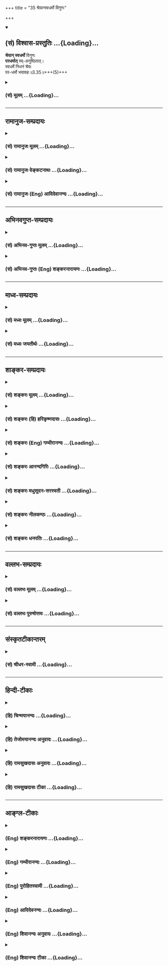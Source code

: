 +++
title = "35 श्रेयान्स्वधर्मो विगुणः"

+++
<div class="js_include" newlevelforh1="2" title="(सं) विश्वास-प्रस्तुतिः" unfilled url="/purANam_vaiShNavam/mahAbhAratam/06-bhIShma-parva/03-bhagavad-gItA-parva/saMskRtam/vishvAsa-prastutiH/03_karma-yogaH/35_shreyAnsvadharmo_.md">
<details open><summary><h2>(सं) विश्वास-प्रस्तुतिः ...{Loading}...</h2></summary>

**श्रेयान् स्वधर्मो** विगुणः  
**परधर्मात्** स्व्-अनुष्ठितात्।  
स्वधर्मे निधनं श्रेयः  
पर-धर्मो भयावहः॥3.35॥+++(5)+++
</details>
</div>
<div class="js_include collapsed" newlevelforh1="3" title="(सं) मूलम्" unfilled url="/purANam_vaiShNavam/mahAbhAratam/06-bhIShma-parva/03-bhagavad-gItA-parva/saMskRtam/mUlam/03_karma-yogaH/35_shreyAnsvadharmo_.md">
<details><summary><h3>(सं) मूलम् ...{Loading}...</h3></summary>

श्रेयान्स्वधर्मो विगुणः परधर्मात्स्वनुष्ठितात्।  
स्वधर्मे निधनं श्रेयः परधर्मो भयावहः।।3.35।।
</details>
</div>


_________________
## रामानुज-सम्प्रदायः
<div class="js_include collapsed" newlevelforh1="3" title="(सं) रामानुजः मूलम्" unfilled url="/purANam_vaiShNavam/mahAbhAratam/06-bhIShma-parva/03-bhagavad-gItA-parva/saMskRtam/rAmAnujaH/mUlam/03_karma-yogaH/35_shreyAnsvadharmo_.md">
<details><summary><h3>(सं) रामानुजः मूलम् ...{Loading}...</h3></summary>

।।3.35।। अतः सुशकतया **स्वधर्म**भूतः कर्मयोगो **विगुणः** अपि  
अप्रमादगर्भः प्रकृति-संसृष्टस्य  

दुःशकतया परधर्म-भूतात्  
ज्ञानयोगात् सगुणाद् अपि किञ्चित्कालम् अनुष्ठितात्  
सप्रमादात् **श्रेयान्**। 

+++(कीदृशो ऽयम् प्रमाद इति चेत्-)+++  
स्वेन एव उपादातुं योग्यतया **स्वधर्म**भूते कर्मयोगे वर्तमानस्य  
एकस्मिन् जन्मनि +अ-प्राप्त-फलतया **निधनम्** अपि **श्रेयः**  
अनन्तराय-हततया अनन्तर-जन्मनि +अपि अव्याकुल-कर्म-योगारम्भ-संभवात्।  

प्रकृतिसंसृष्टस्य स्वेन एव उपादातुम् अशक्यतया **परधर्म**भूतो ज्ञानयोगः प्रमादगर्भतया **भयावहः।**

</details>
</div>
<div class="js_include collapsed" newlevelforh1="3" title="(सं) रामानुजः वेङ्कटनाथः" unfilled url="/purANam_vaiShNavam/mahAbhAratam/06-bhIShma-parva/03-bhagavad-gItA-parva/saMskRtam/rAmAnujaH/venkaTanAthaH/03_karma-yogaH/35_shreyAnsvadharmo_.md">
<details><summary><h3>(सं) रामानुजः वेङ्कटनाथः ...{Loading}...</h3></summary>

  
  
।।3.35।। श्रेयान् इत्यत्र श्लोकेस्वधर्मपरधर्मशब्दौ न
तावद्वर्णाश्रमाद्यपेक्षया प्रयुज्येते परवर्णाश्रमादिधर्मानुष्ठानस्य
दूरतो निस्सत्त्वेन तन्निषेधायोगात् अत्र च
तत्प्रसङ्गाभावात्परधर्मात्स्वनुष्ठितात्स्वधर्मो विगुणः श्रेयान् इति
चोक्ते श्रेयश्शब्दस्य प्रशस्यतरवाचित्वात् स्वनुष्ठितपरधर्मस्य
प्रशस्यत्वमात्रं प्रसज्जेत न च तदुपपद्यते स्वनुष्ठितस्य दुरनुष्ठितस्य वा
परधर्मस्याधर्मत्वेन गर्हणीयत्वात्। अथ
क्षत्त्रधर्मभूतयुद्धपरित्यागाभिलाषिणोऽर्जुनस्य स्वधर्मभूतयुद्धप्रशंसा
ब्राह्मणादिधर्मभूततत्परित्यागनिन्दा च क्रियत इति चेत् अस्त्वेतावताऽपि
निषेध्यस्य प्रसङ्गः तस्य प्रशस्यत्वमात्रप्रसङ्गचोद्यं तु न परिहृतम् न
चात्रस्वधर्मं परित्यज्य परधर्मं कुर्यां इत्यर्जुनस्याभिसन्धिः अत्रैव
ह्यस्येदानीं स्वधर्मत्वबुद्धिः स्वधर्मतया भ्राम्यतः परधर्मत्वमत्र
ज्ञाप्यत इति चेत् तन्न स्वनुष्ठितात् परधर्मादित्यनुवादरूपत्वानुपपत्तेः
परधर्मतया सम्प्रतिपन्नत्वे ह्येवं व्यपदेश उपपद्यते तत्र च
परधर्मत्वज्ञापनं निष्प्रयोजनम् अधर्मत्वमात्रस्यैव ज्ञाप्यत्वात् अतोऽत्र
स्वधर्मपरधर्मशब्दौ प्रशस्यतयाऽनादरणीयतया च प्रकृतकर्मयोगज्ञानयोगविषयौ
एवं च सति ज्ञानयोगस्य प्रशस्यत्वमात्रप्रसङ्गोऽपि न दूषणम्
पूर्वश्लोकद्वयप्रकृतवासनानुवर्तित्वेन सङ्गतिश्च स्यात्अथ केन
इत्युत्तरश्लोकस्थप्रश्नोऽप्येवमेवोपपद्यते अत्र ह्यनिच्छतोऽपि
पापाचरणहेतुः क इति प्रश्नः स च ज्ञानयोगदुष्करत्वकथनेनैव सङ्गच्छेत
अनिच्छतोऽपि मे क्षत्त्र धर्मत्यागः केनेति प्रश्नार्थ इति चेत् न
अस्यानिच्छत्वाभात्काम एष क्रोध एषः 3।37 इत्याद्युत्तरानुपपत्तेश्च न हि
कामक्रोधाभ्यामर्जुनो युद्धं परित्यजति किन्तु
कारुण्यादिनेत्युपक्रमेऽप्युक्तम् अतः स्वधर्मपरधर्मशब्दौ
स्वशक्यपरशक्यधर्मविषयौ तदेतदखिलमभिप्रेत्याह अतः सुशकतयेति। अतः
श्लोकद्वयोक्तवासनानुवर्तित्ववशादित्यर्थः। विगुणोऽपि
अङ्गवैकल्ययुक्तोऽपीत्यर्थः। विगुणस्य कथं
श्रेयस्त्वमित्यत्रोक्तंअप्रमादगर्भ इति। वैगुण्यमात्रं
स्वरूपविच्छेदाद्वरमिति भावः। स्वनुष्ठितादित्यस्य
वैगुण्यप्रतियोग्याकारपरतया सुशब्दः साद्गुण्यपर इत्याह सगुणादपीति।
अनुष्ठितशब्दस्यभूतार्थप्रत्ययान्तत्वाद्भूतत्वस्य चातिक्रान्ततारूपत्वात्
प्रागनुष्ठानं पश्चाद्विच्छेदश्च सूचित
इत्यभिप्रायेणोक्तंकञ्चित्कालमनुष्ठितात्सप्रमादिति। एवं
विच्छेदाविवक्षायां स्वनुष्ठितात् ज्ञानयोगाद्विगुणः कर्मयोगः
श्रेयानित्येतदसङ्गतं स्यात् सगुणस्याविच्छिन्नस्य फलाविनाभावादिति
भावः। सुशकतयेत्युक्तहेतुविवरणमुखेन स्वधर्मशब्दार्थं च विवृण्वन् विगुणस्य
कर्मणः फलाविनाभावात् कथं श्रेयस्त्वं इतिशङ्कापरिहारतया तृतीयं पादं
व्याख्याति स्वेनैवेति। स्वेनैव प्रकृतिसंसृष्टतया
व्याप्रियमाणेन्द्रियेणैवेत्यर्थः। यद्वा स्वेच्छयैवेति भावः। एकस्मिन्
जन्मन्यप्राप्तफलतयेति। अयमभिप्रायः यद्यप्यात्मसाक्षात्कारादिफलार्थतया
विहितत्वात् कर्मयोगः काम्यकर्मैव तथाप्यस्य काम्यकर्मणोऽयं विशेषः
यद्विगुणानुष्ठितमपि जन्मान्तरेऽपि सगुणानुष्ठानद्वारा फलं साधयति इति।
वैगुण्यं त्वस्य फलविलम्बमात्रप्रयोजकम्। काम्यकर्मान्तरवन्न
फलाभावप्रयोजकमित्येकस्मिन् जन्मनीत्यभिप्रेतं विवृण्वन् जन्मान्तरेऽपि
विगुणस्य कथं फलसाधनत्वं इत्यत्राह अनन्तरायहततयेति
इन्द्रियाणामनुभूतसजातीयविषयसमर्पणेन
कर्मयोगस्वरूपस्यात्यन्तविच्छेदाभावादित्यर्थः। अव्याकुलत्वमत्राविकलत्वम्।
एतच्च सर्वंनेहाभिक्रमनाशोऽस्ति 2।40 इति पूर्वं सङ्ग्रहेणोक्तम्। पार्थ
नैवेह नामुत्र 6।40 इत्यादिना प्रपञ्चयिष्यते च। अव्यवहितानन्तरजन्मनि
पौष्कल्यनिर्णयाभावेनसम्भवादित्युक्तम्। अनन्तरे ततोऽनन्तरे वा फलं
तावत्सिद्धमिति भावः। यदि विगुणस्य कर्मयोगस्य जन्मान्तरस्थं फलमभिप्रेत्य
श्रेयस्त्वमुच्यते तर्हि ज्ञानयोगस्यापि तथा किं न स्यात् इत्यत्र चतुर्थं
पादं व्याख्याति प्रकृतीति। जन्मान्तरेऽपि फलं न सम्भवतीत्यभिप्रायेणभयावहः
इत्युच्यते। स्वरूपेण विच्छिन्नस्य कथं जन्मान्तरेऽपि फलम् अविच्छिन्नस्य
विगुणस्य फलं विलम्बितमिति भावः।  
  

</details>
</div>
<div class="js_include collapsed" newlevelforh1="3" title="(सं) रामानुजः (Eng) आदिदेवानन्दः" unfilled url="/purANam_vaiShNavam/mahAbhAratam/06-bhIShma-parva/03-bhagavad-gItA-parva/saMskRtam/rAmAnujaH/english/AdidevAnandaH/03_karma-yogaH/35_shreyAnsvadharmo_.md">
<details><summary><h3>(सं) रामानुजः (Eng) आदिदेवानन्दः ...{Loading}...</h3></summary>

3.35 Therefore Karma Yoga is better than Jnana Yoga. For, it forms one's own duty, since it is natural to one and easy to perform, and though defective, is free from liability to interruption and fall. Jnana Yoga,
on the other hand, though performed well for some time, constitutes the duty of another, as it is difficult to practise for one conjoined with Prakrti. It is therefore liable to interruption. For a person who lives practising Karma Yoga - which is his duty because he is alified for it -
even death without success in one birth does not matter. For, in the next birth with the help of the experience already gained in the previous birth, it will be possible for him to perform Karma Yoga without any impediments. Jnana Yoga is fraught with fear because of the possibility of errors for anyone who is conjoined to Prakrti. It is another's duty, on account of it being not easily adoptable by him.

</details>
</div>


_________________
## अभिनवगुप्त-सम्प्रदायः
<div class="js_include collapsed" newlevelforh1="3" title="(सं) अभिनव-गुप्तः मूलम्" unfilled url="/purANam_vaiShNavam/mahAbhAratam/06-bhIShma-parva/03-bhagavad-gItA-parva/saMskRtam/abhinava-guptaH/mUlam/03_karma-yogaH/35_shreyAnsvadharmo_.md">
<details><summary><h3>(सं) अभिनव-गुप्तः मूलम् ...{Loading}...</h3></summary>

।।3.34 3.35।। कथं तर्हि बन्धः इत्थमित्युच्यते +++(N omits इत्थम् K omits
इति)+++। इन्द्रियस्येति। श्रेयानिति। संसारी च प्रतिविषयं रागं द्वेषं च
गृह्णाति यतः कर्माणि आत्मकर्तृकाण्येव विमूढत्वादभिमन्यते इति सममपि
भोजनादिव्यवहारं कुर्वतोः ज्ञानिसंसारिणोरस्त्ययं विशेषः। अयं नः
सिद्धान्तः सर्वथा मुक्तसंगस्य स्वधर्मचारिणो नास्ति कश्चित्
पुण्यपापात्मको बन्धः। स्वधर्मो हि हृदयादनपायी स्वरसनिरूढ +++(N K निगूढः)+++
एव न तेन कश्चिदपि रिक्तो जन्तुर्जायते इत्यत्याज्यः।

</details>
</div>
<div class="js_include collapsed" newlevelforh1="3" title="(सं) अभिनव-गुप्तः (Eng) शङ्करनारायणः" unfilled url="/purANam_vaiShNavam/mahAbhAratam/06-bhIShma-parva/03-bhagavad-gItA-parva/saMskRtam/abhinava-guptaH/english/shankaranArAyaNaH/03_karma-yogaH/35_shreyAnsvadharmo_.md">
<details><summary><h3>(सं) अभिनव-गुप्तः (Eng) शङ्करनारायणः ...{Loading}...</h3></summary>

3.34-35 Indriyasya etc., Sreyan etc. A person living the worldly life
does entertain likes or dislikes towards every sense-object. For, due to
his total ignorance he imagines that actions are performed only by his
Self. Thus there is this difference between a man of knowledge and a man
of worldly life, eventhough they perform alike their \[respective\]
worldly activities such as eating etc. The established view of ours \[in
this regard\] is this : For a person, who, freed from attachment in
every way, Performs his own duty, there is hardly any bond of merit or
demerit. Indeed one's own duty never disappears from one's heart and it
is certainly rooted there deeply as a natural taste. Not a single
creature is born without that. Hence it should not be given up.

</details>
</div>


_________________
## माध्व-सम्प्रदायः
<div class="js_include collapsed" newlevelforh1="3" title="(सं) मध्वः मूलम्" unfilled url="/purANam_vaiShNavam/mahAbhAratam/06-bhIShma-parva/03-bhagavad-gItA-parva/saMskRtam/madhvaH/mUlam/03_karma-yogaH/35_shreyAnsvadharmo_.md">
<details><summary><h3>(सं) मध्वः मूलम् ...{Loading}...</h3></summary>

।।3.35।। तथाप्युग्रं युद्धकर्मेत्यत आह श्रेयानिति।

</details>
</div>
<div class="js_include collapsed" newlevelforh1="3" title="(सं) मध्वः जयतीर्थः" unfilled url="/purANam_vaiShNavam/mahAbhAratam/06-bhIShma-parva/03-bhagavad-gItA-parva/saMskRtam/madhvaH/jayatIrthaH/03_karma-yogaH/35_shreyAnsvadharmo_.md">
<details><summary><h3>(सं) मध्वः जयतीर्थः ...{Loading}...</h3></summary>

।।3.35।। श्रेयान् इत्यस्य सङ्गतिमाह **तथापी**ति। ज्यायसी चेत् 3।1 इत्यत्र
द्वावाक्षेपावर्जुनेन कृतौ तत्राद्यःलोकेऽस्मिन् 3।3 इत्यादिना परिहृतः
इदानींयुद्ध्यस्व विगतज्वरः 3।30तयोर्न वशमागच्छेत् 3।34 इत्युक्त्या
स्मारितं द्वितीयमाक्षेपमाशङ्क्य परिहरतीत्यर्थः। यद्यपि कर्म कर्तव्यं
तथापि उग्रमवर्जनीयरागद्वेषं न कुर्यामिति शेषः।

</details>
</div>


_________________
## शाङ्कर-सम्प्रदायः
<div class="js_include collapsed" newlevelforh1="3" title="(सं) शङ्करः मूलम्" unfilled url="/purANam_vaiShNavam/mahAbhAratam/06-bhIShma-parva/03-bhagavad-gItA-parva/saMskRtam/shankaraH/mUlam/03_karma-yogaH/35_shreyAnsvadharmo_.md">
<details><summary><h3>(सं) शङ्करः मूलम् ...{Loading}...</h3></summary>

।।3.35।। **श्रेयान्** प्रशस्यतरः स्वो धर्मः **स्वधर्मः विगुणः** अपि विगतगुणोऽपि अनुष्ठीयमानः  
**परधर्मात् स्वनुष्ठितात्** साद्गुण्येन संपादिताद् अपि। 

**स्वधर्मे** स्थितस्य **निधनं** मरणम् **अपि श्रेयः** परधर्मे स्थितस्य जीवितात्।  
कस्मात् - **परधर्मः भयावहः** नरकादि-लक्षणं भयमावहति यतः।।  
  


</details>
</div>
<div class="js_include collapsed" newlevelforh1="3" title="(सं) शङ्करः (हि) हरिकृष्णदासः" unfilled url="/purANam_vaiShNavam/mahAbhAratam/06-bhIShma-parva/03-bhagavad-gItA-parva/saMskRtam/shankaraH/hindI/harikRShNadAsaH/03_karma-yogaH/35_shreyAnsvadharmo_.md">
<details><summary><h3>(सं) शङ्करः (हि) हरिकृष्णदासः ...{Loading}...</h3></summary>

।।3.35।। रागद्वेषयुक्त मनुष्य तो शास्त्रके अर्थको भी उलटा मान लेता है और
परधर्मको भी धर्म होनेके नाते अनुष्ठान करनेयोग्य मान बैठता है। परंतु उसका
ऐसा मानना भूल है अच्छी प्रकार अनुष्ठान किये गये अर्थात्
अंगप्रत्यंगोंसहित सम्पादन किये गये भी परधर्मकी अपेक्षा गुणरहित भी
अनुष्ठान किया हुआ अपना धर्म कल्याणकर है अर्थात् अधिक प्रशंसनीय है।
परधर्ममें स्थित पुरुषके जीवनकी अपेक्षा स्वधर्ममें स्थित पुरुषका मरण भी
श्रेष्ठ है क्योंकि दूसरेका धर्म भयदायक है नरक आदि रूप भयका देनेवाला है।

</details>
</div>
<div class="js_include collapsed" newlevelforh1="3" title="(सं) शङ्करः (Eng) गम्भीरानन्दः" unfilled url="/purANam_vaiShNavam/mahAbhAratam/06-bhIShma-parva/03-bhagavad-gItA-parva/saMskRtam/shankaraH/english/gambhIrAnandaH/03_karma-yogaH/35_shreyAnsvadharmo_.md">
<details><summary><h3>(सं) शङ्करः (Eng) गम्भीरानन्दः ...{Loading}...</h3></summary>

3.35 Svadharmah, one's own duty; being practised even though vigunah,
defective, deficient; is sreyan, superior to, more commendable than;
para-dharmat, another's duty; though svanusthitat, well-performed,
meritoriously performed. Even nidhanam, death; is sreyah, better; while
engaged svadharme, in one's own duty, as compared with remaining alive
while engaged in somody else's duty. Why; Paradharmah, another's duty;
is bhayavahah, fraught with fear, since it invites dangers such as hell
etc. 


</details>
</div>
<div class="js_include collapsed" newlevelforh1="3" title="(सं) शङ्करः आनन्दगिरिः" unfilled url="/purANam_vaiShNavam/mahAbhAratam/06-bhIShma-parva/03-bhagavad-gItA-parva/saMskRtam/shankaraH/AnandagiriH/03_karma-yogaH/35_shreyAnsvadharmo_.md">
<details><summary><h3>(सं) शङ्करः आनन्दगिरिः ...{Loading}...</h3></summary>

।।3.35।। रागद्वेषयोः श्रेयोमार्गप्रतिपक्षत्वं प्रकटयितुं
परमतोपन्यासद्वारा समनन्तरश्लोकमवतारयति **तत्रेत्यादिना।** व्यवहारभूमिः
सप्तम्यर्थः। शास्त्रार्थस्यान्यथा प्रतिपत्तिमेव प्रत्याययति
**परधर्मोऽपीति।** स्वधर्मवदित्यपेरर्थः। अनुमानं दूषयन्नुत्तरत्वेन
श्लोकमुत्थापयति **सदसदिति।** क्षत्रधर्माद् युद्धाद्
दुरनुष्ठानात्परिव्राड्धर्मस्य भिक्षाशनादिलक्षणस्य स्वानुष्ठेयतयापि
कर्तव्यत्वं प्राप्तमित्याशङ्क्य व्याचष्टे **श्रेयानिति।** उक्तेऽर्थे
प्रश्नपूर्वकं हेतुमाह **कस्मादित्यादिना।** स्वधर्ममवधूय परधर्ममनुतिष्ठतः
स्वधर्मातिक्रमकृतदोषस्य दुष्परिहरत्वान्न तत्त्यागः साधीयानित्यर्थः।

</details>
</div>
<div class="js_include collapsed" newlevelforh1="3" title="(सं) शङ्करः मधुसूदन-सरस्वती" unfilled url="/purANam_vaiShNavam/mahAbhAratam/06-bhIShma-parva/03-bhagavad-gItA-parva/saMskRtam/shankaraH/madhusUdana-sarasvatI/03_karma-yogaH/35_shreyAnsvadharmo_.md">
<details><summary><h3>(सं) शङ्करः मधुसूदन-सरस्वती ...{Loading}...</h3></summary>

।।3.35।। ननु स्वाभाविकरागद्वेषप्रयुक्तपश्वादिसाधारणप्रवृत्तिप्रहाणेन
शास्त्रीयमेव कर्म कर्तव्यं चेत्तर्हि यत्सुकरं भिक्षाशनादि तदेव क्रियतां
किमतिदुःखावहेन युद्धेनेत्यतआह श्रेयानिति। श्रेयान् प्रशस्यतरः स्वधर्मः
यं वर्णमाश्रमं प्रति वा यो विहितः स तस्य स्वधर्मः विगुणोऽपि
सर्वाङ्गोपसंहारमन्तरेण कृतोऽपि परधर्मात् स्वं प्रत्यविहितात्
स्वनुष्ठितात् सर्वाङ्गोपसंहारेण संपादितादपि। नहि वेदातिरिक्तमानगम्यो
धर्मः येन परधर्मोऽप्यनुष्ठेयः धर्मत्वात् स्वधर्मवदित्यनुमानं तत्र मानं
स्यात्। चोदनालक्षणोऽर्थो धर्मः इतिन्यायात्। अतः स्वधर्मे किंचिदङ्गहीनेऽपि
स्थितस्य निधनं मरणमपि श्रेयः प्रशस्यतरं परधर्मस्य जीवितादपि।
स्वधर्मस्थस्य निधनं हीह लोके कीर्त्यावहं परलोके च स्वर्गादिप्रापकं।
परधर्मस्तु इहाकीर्तिकरत्वेन परत्र नरकप्रदत्वेन च भयावहो यतः अतो
रागद्वेषादिप्रयुक्तस्वाभाविकप्रवृत्तिवत्परधर्मोऽपि हेय एवेत्यर्थः। एवं
तावद्भगवन्मताङ्गीकारिणां श्रेयःप्राप्तिस्तदनङ्गीकारिणां च
श्रेयोमार्गभ्रष्टत्वमुक्तं। श्रेयोमार्गभ्रंशेन
फलाभिसंधिपूर्वककाम्यकर्माचरणे च केवलपापमात्राचरणे च बहूनि कारणानि
कथितानि ये त्वेतदभ्यसूयन्त इत्यादिना। तत्राकं
संग्रहश्लोकःश्रद्धाहानिस्तथाऽसूया दुष्टचित्तत्वमूढते।
प्रकृतेर्वशवर्तित्वं रागद्वेषौ च पुष्कलौ। परधर्मरुचित्वं चेत्युक्ता
दुर्मार्गवाहकाः इति।

</details>
</div>
<div class="js_include collapsed" newlevelforh1="3" title="(सं) शङ्करः नीलकण्ठः" unfilled url="/purANam_vaiShNavam/mahAbhAratam/06-bhIShma-parva/03-bhagavad-gItA-parva/saMskRtam/shankaraH/nIlakaNThaH/03_karma-yogaH/35_shreyAnsvadharmo_.md">
<details><summary><h3>(सं) शङ्करः नीलकण्ठः ...{Loading}...</h3></summary>

।।3.35।। यस्मादेवं तस्माच्छ्रेयान्प्रशस्यतरः स्वधर्मः स्वस्य
वर्णाश्रमानुरूप्येण ईश्वरेण विहितत्वात्। विगुणो हिंसादिमिश्रोऽपि
किंचिदङ्गहीनोऽपि परधर्माद्धिंसादिदोषरहितपरधर्मापेक्षया
स्वनुष्ठितात्सर्वाङ्गोपसंहारेण सम्यगनुष्ठितादपि स एव श्रेयान्। स्वधर्मे
युद्धादौ निधनं मरणमपि श्रेयः। विहितत्वात्। परस्य धर्मो
भैक्षचर्यादिर्भयावहः। क्षत्रियस्य तव निषिद्धत्वात्। तस्मात्स्वतन्त्रेण
त्वया स्वधर्म एवानुष्ठेय इति भावः।

</details>
</div>
<div class="js_include collapsed" newlevelforh1="3" title="(सं) शङ्करः धनपतिः" unfilled url="/purANam_vaiShNavam/mahAbhAratam/06-bhIShma-parva/03-bhagavad-gItA-parva/saMskRtam/shankaraH/dhanapatiH/03_karma-yogaH/35_shreyAnsvadharmo_.md">
<details><summary><h3>(सं) शङ्करः धनपतिः ...{Loading}...</h3></summary>

।।3.35।। ननु शास्त्रीयमेव कर्म कर्तव्यं चेत्तर्हि परधर्मोऽपि सुकरो
धर्मत्वात् कुतो नानुष्ठेय इति चेत्तत्राह **श्रेयानिति।**
परधर्मात्साद्गुण्येन संपादितादपि स्वकीयो धर्मो विगतगुणोऽप्यनुष्ठीयमानः
प्रशस्यतरः। स्वधर्मे स्थितस्य मरणमपि श्रेयः। इह लोके कीर्त्यावहममुत्र
स्वर्गप्रापकम्। परधर्मस्तु तद्विपर्ययेण भयप्रदः। यद्वा
तत्तदिन्द्रियविषये स्थितयो रागद्वेषयोरात्मप्रापक आत्मधर्मे
विघ्नकर्तृत्वेऽपीन्द्रियधर्मे प्रावृत्तिके विषयसुखजनके
तयोस्तत्त्वाभावादिन्द्रियधर्म एवानुष्ठेयः। किमात्मधर्मानुष्ठानेन
विघ्नकर्तृयुक्तेनेतिचेत्तत्राह **श्रेयानिति।** परेषामिन्द्रियाणां
धर्मात्प्रावृत्तिकात्स्वनुष्ठितात्सुगमत्वेनानुष्ठातुं शक्यादपि स्वधर्म
आत्मधर्म अध्यात्मावगतिरुपः विगुणः प्राकृतगुणवियुक्तः
मुक्तिहेतुत्वात्प्रशस्यतरः। तत्र निधनं श्रेयः अपुनर्भवत्वात्।
परधर्मोभयावहः अविद्यारुपतया संसारपातहेतुत्वात्।

</details>
</div>


_________________
## वल्लभ-सम्प्रदायः
<div class="js_include collapsed" newlevelforh1="3" title="(सं) वल्लभः मूलम्" unfilled url="/purANam_vaiShNavam/mahAbhAratam/06-bhIShma-parva/03-bhagavad-gItA-parva/saMskRtam/vallabhaH/mUlam/03_karma-yogaH/35_shreyAnsvadharmo_.md">
<details><summary><h3>(सं) वल्लभः मूलम् ...{Loading}...</h3></summary>

।।3.35।। तदेवं रागद्वेषवशेन कस्यापि नोक्तधर्मे प्रवृत्तिः
प्राकृतत्वादित्युक्तं ततस्तौ विहाय प्राकृतेनापि स्वधर्मस्तु न हेयः
परधर्मोऽपि नोपादेयः इति बोधयन्नाह श्रेयानिति। विगुणोऽङ्गहीनोऽपि
स्वनुष्ठितात्सङ्गात्।

</details>
</div>
<div class="js_include collapsed" newlevelforh1="3" title="(सं) वल्लभः पुरुषोत्तमः" unfilled url="/purANam_vaiShNavam/mahAbhAratam/06-bhIShma-parva/03-bhagavad-gItA-parva/saMskRtam/vallabhaH/puruShottamaH/03_karma-yogaH/35_shreyAnsvadharmo_.md">
<details><summary><h3>(सं) वल्लभः पुरुषोत्तमः ...{Loading}...</h3></summary>

  
  
।।3.35।। ननु सर्वप्रकारेण भवद्-उक्त-धर्मस्य कठिनत्वेन कथं सिद्धिः
इत्याशङ्क्याहुः श्रेयानिति। 

**स्वधर्मो** भगवद्-धर्मः **विगुणः** अङ्गादि-भाव-रहितः **परधर्मात्** मोहक-धर्मात् स्वनुष्ठितात् सुष्ठु-प्रकारेण +**अनुष्ठितात्** सम्पादितात् **श्रेयान्** उत्तमः। यतः

पूर्वं विगुणोऽपि भगवद्-धर्मो मरणसमये भगवत्-स्मारकत्वेनोपयुक्तो भवति,  
तस्मात् **स्वधर्मे** सति **निधनं** मरणं **श्रेयः** मोक्षप्रापकम् इत्यर्थः। 

**परधर्मो** मरणसमये पूर्वानुष्ठितः स्व-विषय-स्मारको भवत्य् एव  -  
स तत्क्षणे यम-दूतादि-दर्शकत्वेनाऽग्रे च नरकादि-यातनायां तत्-साधकत्वेन च **भयावहः** भयकर्तेत्यर्थः।  
  

</details>
</div>


_________________
## संस्कृतटीकान्तरम्
<div class="js_include collapsed" newlevelforh1="3" title="(सं) श्रीधर-स्वामी" unfilled url="/purANam_vaiShNavam/mahAbhAratam/06-bhIShma-parva/03-bhagavad-gItA-parva/saMskRtam/shrIdhara-svAmI/03_karma-yogaH/35_shreyAnsvadharmo_.md">
<details><summary><h3>(सं) श्रीधर-स्वामी ...{Loading}...</h3></summary>

।।3.35।। तद् एवं स्वाभाविकीं पश्वादि-सदृशीं प्रकृतिं त्यक्त्वा  
**स्वधर्मे** प्रवर्तितव्यम् इत्य् उक्तं।  
तर्हि स्वधर्मस्य युद्धादेर् दुःख-रूपस्य यथावत् कर्तुम् अशक्यत्वात्  
परधर्मस्य चाहिंसादेः सुकरत्वाद्, धर्मत्वाविशेषाच् च  
तत्र प्रवर्तितुम् इच्छन्तं प्रत्य् आह - **श्रेयान् इति।**  

किंचिद् अङ्ग-हीनोऽपि **स्वधर्मः श्रेयान्** प्रशस्यतरः - **स्वनुष्ठितात्** सर्वाङ्गपूर्त्या कृताद् **अपि परधर्मात्** सकाशात्।  
तत्र हेतुः - **स्वधर्मे** युद्धादौ प्रवर्तमानस्य **निधनं** मरणमपि श्रेष्ठम् - स्वर्गादिप्रापकत्वात्।  
**परधर्मस्** तु स्वस्य **भयावहः**- निषिद्धत्वेन नरकप्रापकत्वात्।

</details>
</div>


_________________
## हिन्दी-टीकाः
<div class="js_include collapsed" newlevelforh1="3" title="(हि) चिन्मयानन्दः" unfilled url="/purANam_vaiShNavam/mahAbhAratam/06-bhIShma-parva/03-bhagavad-gItA-parva/hindI/chinmayAnandaH/03_karma-yogaH/35_shreyAnsvadharmo_.md">
<details><summary><h3>(हि) चिन्मयानन्दः ...{Loading}...</h3></summary>

।।3.35।। धर्म शब्द अनेक अर्थों में प्रयुक्त होता है। धार्मिकता
सद्व्यवहार कर्तव्य सद्गुण आदि विभिन्न अर्थों में इसका प्रयोग किया गया
है। धर्म की परिभाषा हम देख चुके हैं कि जिसके कारण वस्तु का अस्तित्व
सिद्ध होता है वह उस वस्तु का धर्म कहलाता है। एक व्यक्ति से दूसरे व्यक्ति
का भिन्नत्व उसके विचारों द्वारा निश्चित किया जाता है। इन विचारों का स्तर
गुण दिशा आदि व्यक्ति की वासनाओं पर निर्भर करते हैं। यही है मनुष्य का
स्वभाव अथवा धर्म। अत मनसंयम के इस प्रकरण में धर्म से तात्पर्य प्रत्येक
व्यक्ति की वासनाओं से है। स्वधर्म और परधर्म यहाँ स्वधर्म का अर्थ किसी
जाति विशेष में जन्म लेने पर प्राप्त होने वाले कर्तव्य से नहीं है।
स्वधर्म का सही तात्पर्य है स्वयं की वासनायें। स्वयं की सहज और स्वाभाविक
वासनाओं के अनुसार कार्य करने से ही जीवन में शांति और आनन्द सफलता और
सन्तोष का अनुभव होता है। अत परधर्म का अर्थ है दूसरे के स्वभाव के अनुसार
व्यवहार और कर्म करना जो भयावह होता है इसमें दो मत नहीं हो सकते। गीता में
अर्जुन के स्वभाव को देखते हुये भगवान् उसे युद्ध करने का स्पष्ट उपदेश
देते हैं। जन्मजात राजकुमार अर्जुन ने अपने विद्यार्थी जीवन में ही साहस और
शूरवीरता का प्रदर्शन किया था और धनुर्विद्या में निपुणता भी प्राप्त की
थी। अत युद्ध जैसा खतरनाक कर्म उसके स्वभाव के अनुकूल ही था। प्रथम अध्याय
से यह स्पष्ट हो जाता है कि अर्जुन ने संभवत अपने प्रारम्भिक शिक्षणकाल में
यह सुना और समझा था कि संन्यास और त्याग का अर्थात् ब्राह्मण का जीवन उसके
जीवन से श्रेष्ठतर है। इसीलिये युद्धभूमि पलायन से गुफाओं में बैठकर
ध्यानाभ्यास करने की उसकी इच्छा हो रही थी। श्रीकृष्ण उसे स्मरण दिलाते हैं
कि स्वधर्म पालन में कुछ कमी रहने पर भी उसी का पालन उसके आत्मविकास के
लिये श्रेयष्कर है। दूसरे व्यक्ति के श्रेष्ठ और दिव्य जीवन की अनुकृति
मात्र से अर्जुन को लाभ नहीं होगा। यद्यपि समस्त अनर्थों का मूल कारण पहले
बताया जा चुका है तथापि उसके और अधिक स्पष्टीकरण के लिए

</details>
</div>
<div class="js_include collapsed" newlevelforh1="3" title="(हि) तेजोमयानन्दः अनुवादः" unfilled url="/purANam_vaiShNavam/mahAbhAratam/06-bhIShma-parva/03-bhagavad-gItA-parva/hindI/tejomayAnandaH/anuvAdaH/03_karma-yogaH/35_shreyAnsvadharmo_.md">
<details><summary><h3>(हि) तेजोमयानन्दः अनुवादः ...{Loading}...</h3></summary>

।।3.35।। सम्यक् प्रकार से अनुष्ठित परधर्म की अपेक्षा गुणरहित स्वधर्म का
पालन श्रेयष्कर है; स्वधर्म में मरण कल्याणकारक है (किन्तु) परधर्म भय को
देने वाला है।।

</details>
</div>
<div class="js_include collapsed" newlevelforh1="3" title="(हि) रामसुखदासः अनुवादः" unfilled url="/purANam_vaiShNavam/mahAbhAratam/06-bhIShma-parva/03-bhagavad-gItA-parva/hindI/rAmasukhadAsaH/anuvAdaH/03_karma-yogaH/35_shreyAnsvadharmo_.md">
<details><summary><h3>(हि) रामसुखदासः अनुवादः ...{Loading}...</h3></summary>

।।3.35।। अच्छी तरह आचरणमें लाये हुए दूसरेके धर्मसे गुणोंकी कमीवाला अपना
धर्म श्रेष्ठ है। अपने धर्ममें तो मरना भी कल्याणकारक है और दूसरेका धर्म
भयको देनेवाला है।

</details>
</div>
<div class="js_include collapsed" newlevelforh1="3" title="(हि) रामसुखदासः टीका" unfilled url="/purANam_vaiShNavam/mahAbhAratam/06-bhIShma-parva/03-bhagavad-gItA-parva/hindI/rAmasukhadAsaH/TIkA/03_karma-yogaH/35_shreyAnsvadharmo_.md">
<details><summary><h3>(हि) रामसुखदासः टीका ...{Loading}...</h3></summary>

3.35।।***व्याख्या--*'श्रेयान् (टिप्पणी प₀ 182) स्वधर्मो विगुणः
परधर्मात् स्वनुष्ठितात्'--**अन्य वर्ण, आश्रम आदिका धर्म (कर्तव्य) बाहरसे
देखनेमें गुणसम्पन्न हो, उसके पालनमें भी सुगमता हो, पालन करनेमें मन भी
लगता हो, धन-वैभव, सुख-सुविधा, मान-बड़ाई आदि भी मिलती हो और जीवनभर
सुख-आरामसे भी रह सकते हों, तो भी उस परधर्मका पालन अपने लिये विहित न
होनेसे परिणाममें भय-(दुःख-) को देनेवाला है। इसके विपरीत अपने वर्ण, आश्रम
आदिका धर्म बाहरसे देखनेमें गुणोंकी कमीवाला हो उसके पालनमें भी कठिनाई हो,
पालन करनेमें मन भी न लगता हो, धन-वैभव, सुख-सुविधा, मान-बड़ाई आदि भी न
मिलती हो और उसका पालन करनेमें जीवन-भर कष्ट भी सहना पड़ता हो, तो भी उस
स्वधर्मका निष्कामभावसे पालन करना परिणाममें कल्याण करनेवाला है। इसलिये
मनुष्यको किसी भी स्थितिमें अपने धर्मका त्याग नहीं करना चाहिये, प्रत्युत
निष्काम, निर्मम और अनासक्त होकर स्वधर्मका ही पालन करना चाहिये। मनुष्यके
लिये स्वधर्मका पालन स्वाभाविक है, सहज है। मनुष्यका 'जन्म' कर्मोंके
अनुसार होता है और जन्मके अनुसार भगवान्ने 'कर्म' नियत किये हैं, (गीता 18।
41)। अतः अपने-अपने नियत कर्मोंका पालन करनेसे मनुष्य कर्म-बन्धनसे मुक्त
हो जाता है अर्थात् उसका कल्याण हो जाता है (गीता 18। 45)। अतः दोषयुक्त
दीखनेपर भी नियत कर्म अर्थात् स्वधर्मका त्याग नहीं करना चाहिये (गीता 18।
48)।  
  
अर्जुन युद्ध करनेकी अपेक्षा भिक्षाका अन्न खाकर जीवननिर्वाह करनेको
श्रेष्ठ समझते हैं (गीता 2। 5)। परंतु यहाँ भगवान् अर्जुनको मानो यह समझाते
हैं कि भिक्षाके अन्नसे जीवननिर्वाह करना भिक्षुकके लिये स्वधर्म होते हुए
भी तेरे लिये परधर्म है; क्योंकि तू गृहस्थ क्षत्रिय है, भिक्षुक नहीं।
पहले अध्यायमें भी जब अर्जुनने कहा कि युद्ध करनेसे पाप ही
लगेगा--**'पापमेवाश्रयेत्'** (1। 36) तब भी भगवान्ने कहा कि धर्ममय युद्ध न
करनेसे तू स्वधर्म और कीर्तिको खोकर पापको प्राप्त होगा (2। 33)। फिर
भगवान्ने बताया कि जय-पराजय, लाभ-हानि और सुख-दुःखको समान समझकर युद्ध
करनेसे अर्थात् राग-द्वेषसे रहित होकर अपने कर्तव्य-(स्वधर्म-) का पालन
करनेसे पाप नहीं लगता। (2। 38) आगे अठारहवें अध्यायमें भी भगवान्ने यही बात
कही है कि स्वभावनियत स्वधर्मरूप कर्तव्यको करता हुआ मनुष्य पापको प्राप्त
नहीं होता। (18। 47) तात्पर्य यह है कि स्वधर्मके पालनमें राग-द्वेष रहनेसे
ही पाप लगता है, अन्यथा नहीं। राग-द्वेषसे रहित होकर स्वधर्मका भलीभाँति
आचरण करनेसे 'समता'-(योग-) का अनुभव होता है और समताका अनुभव होनेपर
दुःखोंका नाश हो जाता है (गीता 6। 23)। इसलिये भगवान् बार-बार अर्जुनको
राग-द्वेषसे रहित होकर युद्धरूप स्वधर्मका पालन करनेपर जोर देते हैं। भगवान्
अर्जुनको मानो यह समझाते हैं कि क्षत्रिय-कुलमें जन्म होनेके कारण
क्षात्रधर्मके नाते युद्ध करना तुम्हारा स्वधर्म (कर्तव्य) है; अतः
युद्धमें जय-पराजय, लाभ-हानि और सुख-दुःखको समान देखना है; और युद्धरूप
क्रियाका सम्बन्ध अपने साथ नहीं है-- ऐसा समझकर केवल कर्मोंकी आसक्ति
मिटानेके लिये कर्म करना है। शरीर, इन्द्रियाँ, मन, बुद्धि, पदार्थ आदि
अपने कर्तव्यका पालन करनेके लिये ही हैं। वर्ण, आश्रम आदिके अनुसार
अपने-अपने कर्तव्यका निःस्वार्थभावसे पालन करना ही 'स्वधर्म' है। आस्तिकजन
जिसे 'धर्म' कहते हैं, उसीका नाम कर्तव्य' है। स्वधर्मका पालन करना अथवा
अपने कर्तव्यका पालन करना एक ही बात है।  
  
कर्तव्य उसे कहते हैं, जिसको सुगमतापूर्वक कर सकते हैं, जो अवश्य करनेयोग्य
है और जिसको करनेपर प्राप्तव्यकी प्राप्ति अवश्य होती है। धर्मका पालन करना
सुगम होता है; क्योंकि वह कर्तव्य होता है। यह नियम है कि केवल अपने धर्मका
ठीक-ठीक पालन करनेसे मनुष्यको वैराग्य हो जाता है--**'धर्म तें बिरति'
৷৷.** (मानस 3। 16। 1)। केवल कर्तव्यमात्र समझकर धर्मका पालन करनेसे
कर्मोंका प्रवाह प्रकृतिमें चला जाता है और इस तरह अपने साथ कर्मोंका
सम्बन्ध नहीं रहता। वर्ण, आश्रम आदिके अनुसार सभी मनुष्योंका अपना-अपना
कर्तव्य (स्वधर्म) कल्याणप्रद है। परन्तु दूसरे वर्ण, आश्रम आदिका कर्तव्य
देखनेसे अपना कर्तव्य अपेक्षाकृत कम गुणोंवाला दीखता है; जैसे--ब्राह्मणके
कर्तव्य--(शम, दम, तप, क्षमा आदि-) की अपेक्षा क्षत्रियके कर्तव्य-(युद्ध
करना आदि-) में अहिंसादि गुणोंकी कमी दीखती है। इसलिये यहाँ **'विगुणः'**
पद देनेका भाव यह है कि दूसरोंके कर्तव्यसे अपने कर्तव्यमें गुणोंकीकमी
दीखनेपर भी अपना कर्तव्य ही कल्याण करनेवाला है। अतः किसी भी अवस्थामें
अपने कर्तव्यका त्यगा नहीं करना चाहिये। वर्ण, आश्रम आदिके अनुसार बाहरसे तो
कर्म अलग-अलग (घोर या सौम्य) प्रतीत होते हैं, पर परमात्मप्राप्तिरूप
उद्देश्य एक ही होता है। परमात्मप्राप्तिका उद्देश्य न रहनेसे तथा
अन्तःकरणमें प्राकृत पदार्थोंका महत्त्व रहनेसे ही कर्म घोर या सौम्य
प्रतीत होते हैं।

</details>
</div>


_________________
## आङ्ग्ल-टीकाः
<div class="js_include collapsed" newlevelforh1="3" title="(Eng) शङ्करनारायणः" unfilled url="/purANam_vaiShNavam/mahAbhAratam/06-bhIShma-parva/03-bhagavad-gItA-parva/english/shankaranArAyaNaH/03_karma-yogaH/35_shreyAnsvadharmo_.md">
<details><summary><h3>(Eng) शङ्करनारायणः ...{Loading}...</h3></summary>

3.35. Better is one's own duty, \[though\] it lacks in merit, than the well-performed duty of another; better is the ruin in one's own duty than the good fortune from another's duty.

</details>
</div>
<div class="js_include collapsed" newlevelforh1="3" title="(Eng) गम्भीरानन्दः" unfilled url="/purANam_vaiShNavam/mahAbhAratam/06-bhIShma-parva/03-bhagavad-gItA-parva/english/gambhIrAnandaH/03_karma-yogaH/35_shreyAnsvadharmo_.md">
<details><summary><h3>(Eng) गम्भीरानन्दः ...{Loading}...</h3></summary>

3.35 One's own duty \[Customary or scripturally ordained observances of different castes and sects.-Tr.\], though defective, is superior to another's duty well-performed. Death is better while engaged in one's own duty; another's duty is fraught with fear.

</details>
</div>
<div class="js_include collapsed" newlevelforh1="3" title="(Eng) पुरोहितस्वामी" unfilled url="/purANam_vaiShNavam/mahAbhAratam/06-bhIShma-parva/03-bhagavad-gItA-parva/english/purohitasvAmI/03_karma-yogaH/35_shreyAnsvadharmo_.md">
<details><summary><h3>(Eng) पुरोहितस्वामी ...{Loading}...</h3></summary>

3.35 It is better to do thine own duty, however lacking in merit, than to do that of another, even though efficiently. It is better to die doing one's own duty, for to do the duty of another is fraught with danger.

</details>
</div>
<div class="js_include collapsed" newlevelforh1="3" title="(Eng) आदिदेवनन्दः" unfilled url="/purANam_vaiShNavam/mahAbhAratam/06-bhIShma-parva/03-bhagavad-gItA-parva/english/AdidevanandaH/03_karma-yogaH/35_shreyAnsvadharmo_.md">
<details><summary><h3>(Eng) आदिदेवनन्दः ...{Loading}...</h3></summary>

3.35 Better is one's own duty, though ill-done, than the duty of another well-performed. Better is death in one's own duty; the duty of another is fraught with fear.

</details>
</div>
<div class="js_include collapsed" newlevelforh1="3" title="(Eng) शिवानन्दः अनुवादः" unfilled url="/purANam_vaiShNavam/mahAbhAratam/06-bhIShma-parva/03-bhagavad-gItA-parva/english/shivAnandaH/anuvAdaH/03_karma-yogaH/35_shreyAnsvadharmo_.md">
<details><summary><h3>(Eng) शिवानन्दः अनुवादः ...{Loading}...</h3></summary>

3.35 Better is one's own duty, though devoid of merit than the duty of another well discharged. Better is death in one's own duty; the duty of another is fraught with fear (is productive of danger).

</details>
</div>
<div class="js_include collapsed" newlevelforh1="3" title="(Eng) शिवानन्दः टीका" unfilled url="/purANam_vaiShNavam/mahAbhAratam/06-bhIShma-parva/03-bhagavad-gItA-parva/english/shivAnandaH/TIkA/03_karma-yogaH/35_shreyAnsvadharmo_.md">
<details><summary><h3>(Eng) शिवानन्दः टीका ...{Loading}...</h3></summary>

3.35 श्रेयान् better; स्वधर्मः ones own duty; विगुणः devoid of merit;
परधर्मात् than the duty of another; स्वनुष्ठितात् than well discharged;
स्वधर्मे in ones own duty; निधनम् death; श्रेयः better; परधर्मः anothers duty; भयावहः fraught with fear.Commentary It is indeed better for man to die discharging his own duty though destitute of merit than for him to live doing the duty of another though performed in a perfect manner. For the duty of another has its pitfalls. The duty of a Kshatriya is to fight in a righteous battle. Arjuna must fight. This is his duty. Even if he dies in the discharge of his own duty; it is better for him. He will go to heaven. He should not do the duty of another man. This will bring him peril. He should not stop from fighting and enter the path of renunciation. (Cf.XVIII.47).

</details>
</div>
